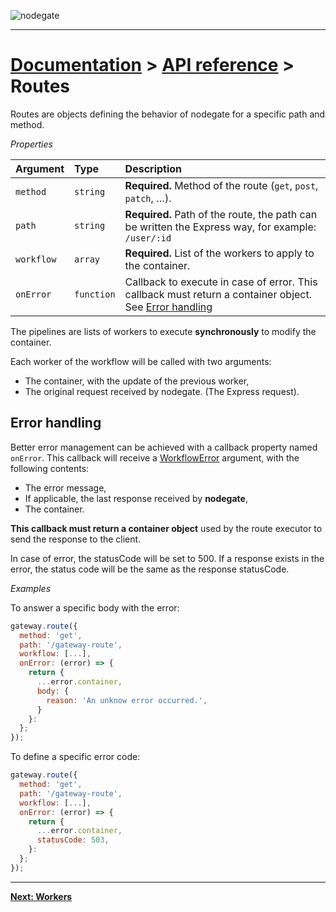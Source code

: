 ![nodegate](../images/logo-documentation.png)

---

# [Documentation](README.md) > [API reference](api-reference.md) > Routes

Routes are objects defining the behavior of nodegate for a specific path and method.

_Properties_

| Argument   | Type       | Description                                                                                                               |
| :--------- | :--------- | :------------------------------------------------------------------------------------------------------------------------ |
| `method`   | `string`   | **Required.** Method of the route (`get`, `post`, `patch`, …).                                                            |
| `path`     | `string`   | **Required.** Path of the route, the path can be written the Express way, for example: `/user/:id`                        |
| `workflow` | `array`    | **Required.** List of the workers to apply to the container.                                                            |
| `onError`  | `function` | Callback to execute in case of error. This callback must return a container object. See [Error handling](#error-handling) |

The pipelines are lists of workers to execute **synchronously** to modify the container.

Each worker of the workflow will be called with two arguments:
 - The container, with the update of the previous worker,
 - The original request received by nodegate. (The Express request).

## Error handling

Better error management can be achieved with a callback property named `onError`.
This callback will receive a [WorkflowError](api-reference-pipelineerror.md) argument, with the
following contents:

 - The error message,
 - If applicable, the last response received by **nodegate**,
 - The container.

**This callback must return a container object** used by the route executor to send the response to
the client.

In case of error, the statusCode will be set to 500. If a response exists in the error, the status
code will be the same as the response statusCode.

_Examples_

To answer a specific body with the error:

```js
gateway.route({
  method: 'get',
  path: '/gateway-route',
  workflow: [...],
  onError: (error) => {
    return {
      ...error.container,
      body: {
        reason: 'An unknow error occurred.',
      }
    }:
  };
});
```

To define a specific error code:

```js
gateway.route({
  method: 'get',
  path: '/gateway-route',
  workflow: [...],
  onError: (error) => {
    return {
      ...error.container,
      statusCode: 503,
    }:
  };
});
```

---

**[Next: Workers](api-reference-workers.md)**
